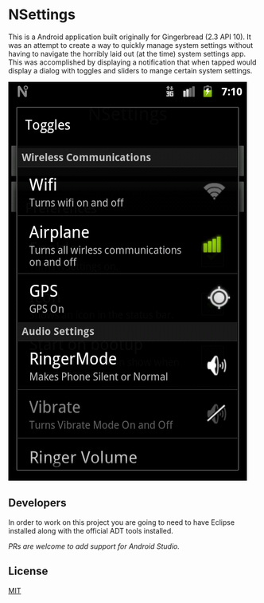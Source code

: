 # NSettings

This is a Android application built originally for Gingerbread (2.3 API 10). It was an attempt to create a way to quickly manage system settings without having to navigate the horribly laid out (at the time) system settings app. This was accomplished by displaying a notification that when tapped would display a dialog with toggles and sliders to mange certain system settings.

![System Setting's Toggles](toggles.png)

## Developers
In order to work on this project you are going to need to have Eclipse installed along with the official ADT tools installed.

*PRs are welcome to add support for Android Studio.*

## License

[MIT](LICENSE.md)
